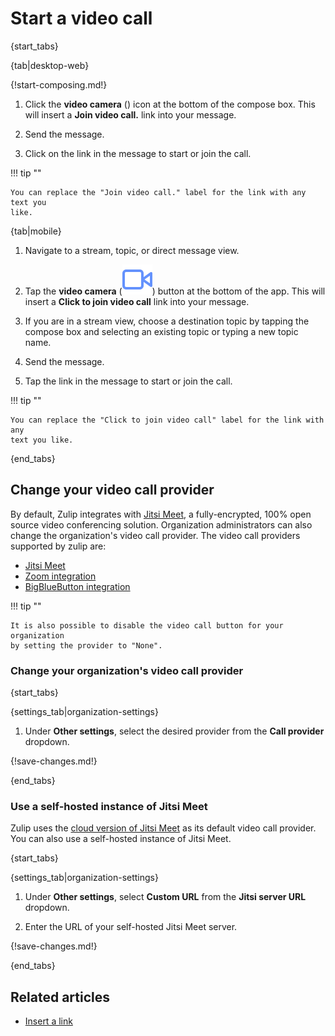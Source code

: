 # Start a video call

{start_tabs}

{tab|desktop-web}

{!start-composing.md!}

1. Click the **video camera** (<i class="fa fa-video-camera"></i>) icon at the
   bottom of the compose box. This will insert a **Join video call.** link into
   your message.

1. Send the message.

1. Click on the link in the message to start or join the call.

!!! tip ""

    You can replace the "Join video call." label for the link with any text you
    like.

{tab|mobile}

1. Navigate to a stream, topic, or direct message view.

1. Tap the **video camera**
   (<img src="/static/images/help/mobile-video-icon.svg" alt="video" class="help-center-icon"/>)
   button at the bottom of the app. This will insert a **Click to join video call**
   link into your message.

1. If you are in a stream view, choose a destination topic by tapping the
   compose box and selecting an existing topic or typing a new topic name.

1. Send the message.

1. Tap the link in the message to start or join the call.

!!! tip ""

    You can replace the "Click to join video call" label for the link with any
    text you like.

{end_tabs}

## Change your video call provider

By default, Zulip integrates with
[Jitsi Meet](https://jitsi.org/jitsi-meet/), a fully-encrypted, 100% open
source video conferencing solution. Organization administrators can also
change the organization's video call provider. The video call providers
supported by zulip are:

* [Jitsi Meet](/integrations/doc/jitsi)
* [Zoom integration](/integrations/doc/zoom)
* [BigBlueButton integration](/integrations/doc/big-blue-button)

!!! tip ""

    It is also possible to disable the video call button for your organization
    by setting the provider to "None".

### Change your organization's video call provider

{start_tabs}

{settings_tab|organization-settings}

1. Under **Other settings**, select the desired provider from the
   **Call provider** dropdown.

{!save-changes.md!}

{end_tabs}

### Use a self-hosted instance of Jitsi Meet

Zulip uses the [cloud version of Jitsi Meet](https://meet.jit.si/)
as its default video call provider. You can also use a self-hosted
instance of Jitsi Meet.

{start_tabs}

{settings_tab|organization-settings}

1. Under **Other settings**, select **Custom URL** from the
   **Jitsi server URL** dropdown.

1. Enter the URL of your self-hosted Jitsi Meet server.

{!save-changes.md!}

{end_tabs}

[big-blue-button-configuration]: https://zulip.readthedocs.io/en/stable/production/video-calls.html#bigbluebutton
[zoom-configuration]: https://zulip.readthedocs.io/en/stable/production/video-calls.html#zoom

## Related articles

* [Insert a link](/help/insert-a-link)
